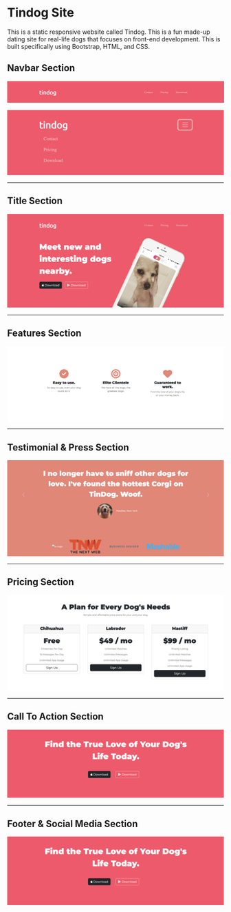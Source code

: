 <h1>Tindog Site</h1>

<p>
This is a static responsive website called Tindog. This is a fun made-up dating site for real-life dogs that focuses on front-end development. This is built specifically using Bootstrap, HTML, and CSS.
</p>

<h2>Navbar Section</h2>
<p>
<img src="images/navbar.png">
</p>

<p>
<img src="images/navbar-collapsed.png">
</p>

---

<h2>Title Section</h2>
<p>
<img src="images/title.png">
</p>

---

<h2>Features Section</h2>
<p>
<img src="images/features.png">
</p>

---

<h2>Testimonial & Press Section</h2>
<p>
<img src="images/testimonials-press.png">
</p>

---

<h2>Pricing Section</h2>
<p>
<img src="images/pricing.png">
</p>

---

<h2>Call To Action Section</h2>
<p>
<img src="images/call-to-action.png">
</p>

---

<h2>Footer & Social Media Section</h2>
<p>
<img src="images/call-to-action.png">
</p>
